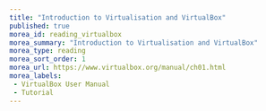 ```yaml
---
title: "Introduction to Virtualisation and VirtualBox"
published: true
morea_id: reading_virtualbox
morea_summary: "Introduction to Virtualisation and VirtualBox"
morea_type: reading
morea_sort_order: 1
morea_url: https://www.virtualbox.org/manual/ch01.html
morea_labels:
 - VirtualBox User Manual
 - Tutorial
---
```

